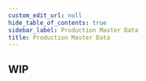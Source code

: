 ```yaml
---
custom_edit_url: null
hide_table_of_contents: true
sidebar_label: Production Master Data
title: Production Master Data
---
```


## WIP